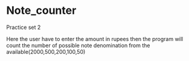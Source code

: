 # Note_counter
Practice set 2

Here the user have to enter the amount in rupees then the program will count the number of possible note denomination from the available(2000,500,200,100,50) 
